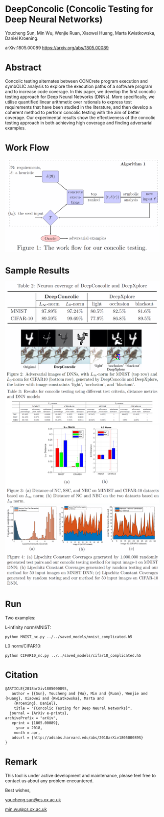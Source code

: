# DeepConcolic (Concolic Testing for Deep Neural Networks)

Youcheng Sun, Min Wu, Wenjie Ruan, Xiaowei Huang, Marta Kwiatkowska, Daniel Kroening.

arXiv:1805.00089 https://arxiv.org/abs/1805.00089

# Abstract
Concolic testing alternates between CONCrete program execution and symbOLIC analysis to explore the execution paths of a software program and to increase code coverage. In this paper, we develop the first concolic testing approach for Deep Neural Networks (DNNs). More specifically, we utilise quantified linear arithmetic over rationals to express test requirements that have been studied in the literature, and then develop a coherent method to perform concolic testing with the aim of better coverage. Our experimental results show the effectiveness of the concolic testing approach in both achieving high coverage and finding adversarial examples.

# Work Flow
![alt text](PaperData/Work_Flow.png)

# Sample Results
![alt text](PaperData/Neuron_Coverage.png)
![alt text](PaperData/Adversarial_Examples.png)
![alt text](PaperData/Concolic_Testing_Results.png)
![alt text](PaperData/Distance_Comparison.png)
![alt text](PaperData/Lipschitz_Constant_Coverage.png)

# Run
Two examples:

L-infinity norm/MNIST:
```
python MNIST_nc.py ../../saved_models/mnist_complicated.h5
```

L0 norm/CIFAR10:
```
python CIFAR10_nc.py ../../saved_models/cifar10_complicated.h5
```

# Citation

```
@ARTICLE{2018arXiv180500089S,
   author = {{Sun}, Youcheng and {Wu}, Min and {Ruan}, Wenjie and {Huang}, Xiaowei and {Kwiatkowska}, Marta and 
	{Kroening}, Daniel},
    title = "{Concolic Testing for Deep Neural Networks}",
  journal = {ArXiv e-prints},
archivePrefix = "arXiv",
   eprint = {1805.00089},
     year = 2018,
    month = apr,
   adsurl = {http://adsabs.harvard.edu/abs/2018arXiv180500089S}
}
```


# Remark
This tool is under active development and maintenance, please feel free to contact us about any problem encountered.

Best wishes,

youcheng.sun@cs.ox.ac.uk

min.wu@cs.ox.ac.uk

